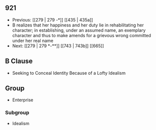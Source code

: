 ## 921
- Previous: [[279 | 279 -*]] [[435 | 435a]] 
- B realizes that her happiness and her duty lie in rehabilitating her character; in establishing, under an assumed name, an exemplary character and thus to make amends for a grievous wrong committed under her real name
- Next: [[279 | 279 *-**]] [[743 | 743b]] [[665]] 

## B Clause
- Seeking to Conceal Identity Because of a Lofty Idealism

## Group
- Enterprise

### Subgroup
- Idealism

